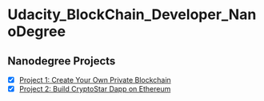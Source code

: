 # Udacity_BlockChain_Developer_NanoDegree

## Nanodegree Projects

- [x] [Project 1: Create Your Own Private Blockchain](#project_1)
- [x] [Project 2: Build CryptoStar Dapp on Ethereum](#project_2)
